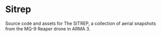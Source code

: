 # Sitrep

Source code and assets for The SITREP, a collection of aerial snapshots from the MQ-9 Reaper drone in ARMA 3. 
